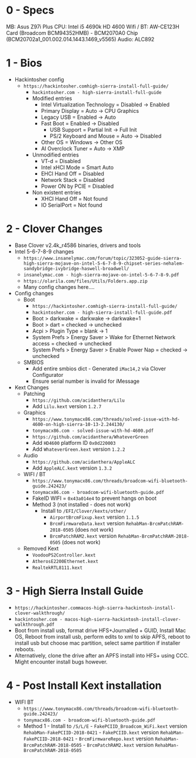 # 0 - Specs
MB: Asus Z97i Plus
CPU: Intel i5 4690k HD 4600
Wifi / BT: AW-CE123H Card (Broadcom BCM94352HMB) - BCM2070A0 Chip (BCM20702a1_001.002.014.1443.1469_v5565)
Audio: ALC892

# 1 - Bios
- Hackintosher config
  - `https://hackintosher.comhigh-sierra-install-full-guide/`
	- `hackintosher.com - high-sierra-install-full-guide`
	- Modified entries
		- Intel Virtualization Technology = Disabled -> Enabled
		- Primary Display = Auto -> CPU Graphics
		- Legacy USB = Enabled -> Auto
		- Fast Boot = Enabled -> Disabled
			- USB Support = Partial Init -> Full Init
			- PS/2 Keyboard and Mouse = Auto -> Disabled
		- Other OS = Windows -> Other OS
		- AI Overclock Tuner = Auto -> XMP
	- Unmodified entries
		- VT-d = Disabled
		- Intel xHCI Mode = Smart Auto
		- EHCI Hand Off = Disabled
		- Network Stack = Disabled
		- Power ON by PCIE = Disabled
	- Non existent entries
		- XHCI Hand Off = Not found
		- IO SerialPort = Not found

# 2 - Clover Changes
- Base Clover v2.4k_r4586 binaries, drivers and tools
- Intel 5-6-7-8-9 changes
	- `https://www.insanelymac.com/forum/topic/323052-guide-sierra-high-sierra-mojave-on-intel-5-6-7-8-9-chipset-series-nehalem-sandybridge-ivybridge-haswell-broadwell/`
	- `insanelymac.com - high-sierra-mojave-on-intel-5-6-7-8-9.pdf`
	- `https://olarila.com/files/Utils/Folders.app.zip`
	- Many config changes here....
- Config changes
	- Boot
		- `https://hackintosher.comhigh-sierra-install-full-guide/`
		- `hackintosher.com - high-sierra-install-full-guide.pdf`
		- Boot > darkwake = darkwake -> darkwake=1
		- Boot > dart = checked -> unchecked
		- Acpi > Plugin Type = blank -> 1
		- System Prefs > Energy Saver > Wake for Ethernet Network access = checked -> unchecked
		- System Prefs > Energy Saver > Enable Power Nap = checked -> unchecked
	- SMBIOS
		- Add entire smbios dict - Generated `iMac14,2` via Clover Configurator
		- Ensure serial number is invalid for iMessage
- Kext Changes
	- Patching
		- `https://github.com/acidanthera/Lilu`
		- Add `Lilu.kext` version `1.2.7`
	- Graphics
		- `https://www.tonymacx86.com/threads/solved-issue-with-hd-4600-on-high-sierra-10-13-2.244130/`
		- `tonymacx86.com - solved-issue-with-hd-4600.pdf`
		- `https://github.com/acidanthera/WhateverGreen`
		- Add `HD4600` platform ID `0x0d220003`
		- Add `WhateverGreen.kext` version `1.2.2`
	- Audio
		- `https://github.com/acidanthera/AppleALC`
		- Add `AppleALC.kext` version `1.3.2`
	- WIFI / BT
		- `https://www.tonymacx86.com/threads/broadcom-wifi-bluetooth-guide.242423/`
		- `tonymacx86.com - broadcom-wifi-bluetooth-guide.pdf`
		- FakeID WIFI = `0x43a014e4` to prevent hangs on boot
		- Method 3 (not installed - does not work)
			- Install to `/EFI/Clover/kexts/other/`
				- `AirportBrcmFixup.kext` version `1.1.5`
				- `BrcmFirmwareData.kext` version `RehabMan-BrcmPatchRAM-2018-0505` (does not work)
				- `BrcmPatchRAM2.kext` version `RehabMan-BrcmPatchRAM-2018-0505` (does not work)
	- Removed Kext
		- `VoodooPS2Controller.kext`
		- `AtherosE2200Ethernet.kext`
		- `RealtekRTL8111.kext`

# 3 - High Sierra Install Guide
- `https://hackintosher.commacos-high-sierra-hackintosh-install-clover-walkthrough/`
- `hackintosher.com - macos-high-sierra-hackintosh-install-clover-walkthrough.pdf`
- Boot from install usb, format drive HFS+Journalled + GUID, Install Mac OS, Reboot from install usb, perform edits to xml to skip APFS, reboot to install usb but choose mac partition, select same partition if installer reboots.
- Alternatively, clone the drive after an APFS install into HFS+ using CCC. Might encounter install bugs however.

# 4 - Post Install Kext installation
- WIFI BT
	- `https://www.tonymacx86.com/threads/broadcom-wifi-bluetooth-guide.242423/`
	- `tonymacx86.com - broadcom-wifi-bluetooth-guide.pdf`
  - Method 1
		- Install to `/S/L/E`
			- `FakePCIID_Broadcom_WiFi.kext` version `RehabMan-FakePCIID-2018-0421`
			- `FakePCIID.kext` version `RehabMan-FakePCIID-2018-0421`
			- `BrcmFirmwareRepo.kext` version `RehabMan-BrcmPatchRAM-2018-0505`
			- `BrcmPatchRAM2.kext` version `RehabMan-BrcmPatchRAM-2018-0505`